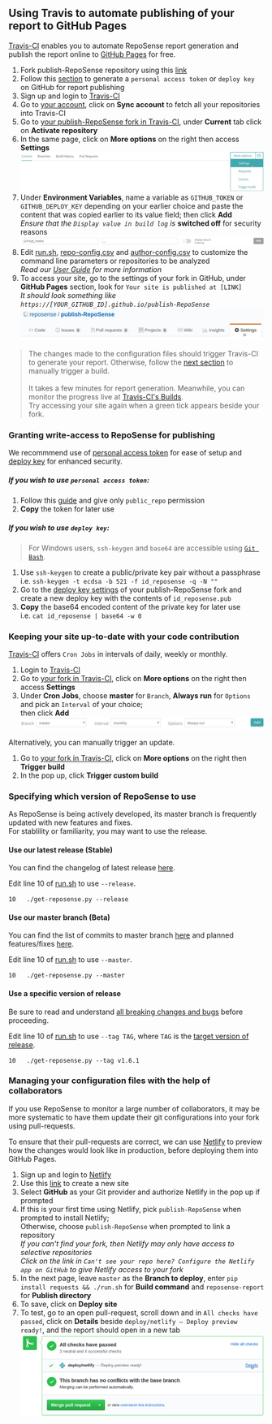 ## Using Travis to automate publishing of your report to GitHub Pages

[Travis-CI](https://travis-ci.org/) enables you to automate RepoSense report generation and publish the report online to [GitHub Pages](https://pages.github.com/) for free.

1. Fork publish-RepoSense repository using this [link](https://github.com/RepoSense/publish-RepoSense/fork)
1. Follow this [section](#granting-write-access-to-reposense-for-publishing) to generate a `personal access token` or `deploy key` on GitHub for report publishing
1. Sign up and login to [Travis-CI](https://travis-ci.org/)
1. Go to [your account](https://travis-ci.org/account/repositories), click on **Sync account** to fetch all your repositories into Travis-CI
1. Go to [your publish-RepoSense fork in Travis-CI](https://travis-ci.org/search/publish-RepoSense/), under **Current** tab click on **Activate repository**
1. In the same page, click on **More options** on the right then access **Settings**
![Travis-CI Dashboard](images/publishingguide-travissetting.jpg "Travis-CI Dashboard")
1. Under **Environment Variables**, name a variable as `GITHUB_TOKEN` or `GITHUB_DEPLOY_KEY` depending on your earlier choice and paste the content that was copied earlier to its value field; then click **Add** <br/>
*Ensure that the `Display value in build log` is* **switched off** for security reasons
![Travis-CI Environment Variable](images/publishingguide-githubtoken.jpg "Travis-CI Environment Variable")
1. Edit [run.sh](../../../../publish-RepoSense/edit/master/run.sh), [repo-config.csv](../../../../publish-RepoSense/edit/master/configs/repo-config.csv) and [author-config.csv](../../../../publish-RepoSense/edit/master/configs/author-config.csv) to customize the command line parameters or repositories to be analyzed <br/>
*Read our [User Guide](UserGuide.md#customizing-the-analysis) for more information*
1. To access your site, go to the settings of your fork in GitHub, under **GitHub Pages** section, look for `Your site is published at [LINK]` <br/>
*It should look something like `https://[YOUR_GITHUB_ID].github.io/publish-RepoSense`* <br/>
![GitHub Setting](images/publishingguide-githubsetting.jpg "GitHub Setting")

> The changes made to the configuration files should trigger Travis-CI to generate your report. Otherwise, follow the [next section](#keeping-your-site-up-to-date-with-your-code-contribution) to manually trigger a build. <br/><br/>
It takes a few minutes for report generation. Meanwhile, you can monitor the progress live at [Travis-CI's Builds](https://travis-ci.org/dashboard/builds). <br/>
Try accessing your site again when a green tick appears beside your fork.

### Granting write-access to RepoSense for publishing
We recommmend use of [personal access token](https://github.blog/2013-05-16-personal-api-tokens/) for ease of setup and [deploy key](https://developer.github.com/v3/guides/managing-deploy-keys/#deploy-keys) for enhanced security.

##### If you wish to use `personal access token`:
1. Follow this [guide](https://help.github.com/articles/creating-a-personal-access-token-for-the-command-line/) and give only `public_repo` permission <br/>
1. **Copy** the token for later use <br/>

##### If you wish to use `deploy key`:
> For Windows users, `ssh-keygen` and `base64` are accessible using [`Git Bash`](https://gitforwindows.org/).

1. Use `ssh-keygen` to create a public/private key pair without a passphrase <br/>
i.e. `ssh-keygen -t ecdsa -b 521 -f id_reposense -q -N ""`
1. Go to the [deploy key settings](../../../../publish-RepoSense/settings/keys) of your publish-RepoSense fork and create a new deploy key with the contents of `id_reposense.pub`
1. **Copy** the base64 encoded content of the private key for later use <br/>
i.e. `cat id_reposense | base64 -w 0`

### Keeping your site up-to-date with your code contribution

[Travis-CI](https://travis-ci.org/) offers `Cron Jobs` in intervals of daily, weekly or monthly.

1. Login to [Travis-CI](https://travis-ci.org/)
1. Go to [your fork in Travis-CI](https://travis-ci.org/search/publish-RepoSense/), click on **More options** on the right then access **Settings**
1. Under **Cron Jobs**, choose **master** for `Branch`, **Always run** for `Options` and pick an `Interval` of your choice; <br/>
then click **Add**
![Travis-CI Cron](images/publishingguide-cronsetting.jpg "Travis-CI Cron")

Alternatively, you can manually trigger an update.

1. Go to [your fork in Travis-CI](https://travis-ci.org/search/publish-RepoSense/), click on **More options** on the right then **Trigger build**
1. In the pop up, click **Trigger custom build**

### Specifying which version of RepoSense to use

As RepoSense is being actively developed, its master branch is frequently updated with new features and fixes. <br/>
For stablility or familiarity, you may want to use the release. <br/>

#### Use our latest release (Stable)

You can find the changelog of latest release [here](https://github.com/reposense/RepoSense/releases/latest).

Edit line 10 of [run.sh](../../../../publish-RepoSense/edit/master/run.sh) to use `--release`. <br />
```
10   ./get-reposense.py --release
```

#### Use our master branch (Beta)

You can find the list of commits to master branch [here](https://github.com/reposense/RepoSense/commits/master) and planned features/fixes [here](https://github.com/reposense/RepoSense/milestones).

Edit line 10 of [run.sh](../../../../publish-RepoSense/edit/master/run.sh) to use `--master`. <br />
```
10   ./get-reposense.py --master
```
#### Use a specific version of release

Be sure to read and understand [all breaking changes and bugs](https://github.com/reposense/RepoSense/releases) before proceeding.

Edit line 10 of [run.sh](../../../../publish-RepoSense/edit/master/run.sh) to use `--tag TAG`, where `TAG` is the [target version of release](https://github.com/reposense/RepoSense/tags). <br />
```
10   ./get-reposense.py --tag v1.6.1
```
### Managing your configuration files with the help of collaborators

If you use RepoSense to monitor a large number of collaborators, it may be more systematic to have them update their git configurations into your fork using pull-requests.

To ensure that their pull-requests are correct, we can use [Netlify](https://www.netlify.com/) to preview how the changes would look like in production, before deploying them into GitHub Pages.

1. Sign up and login to [Netlify](https://www.netlify.com/)
1. Use this [link](https://app.netlify.com/start) to create a new site
1. Select **GitHub** as your Git provider and authorize Netlify in the pop up if prompted
1. If this is your first time using Netlify, pick `publish-RepoSense` when prompted to install Netlify; <br/>
Otherwise, choose `publish-RepoSense` when prompted to link a repository <br/>
*If you can't find your fork, then Netlify may only have access to selective repositories <br/>
Click on the link in `Can't see your repo here? Configure the Netlify app on GitHub` to give Netlify access to your fork*
1. In the next page, leave `master` as the **Branch to deploy**, enter `pip install requests && ./run.sh` for **Build command** and `reposense-report` for **Publish directory**
1. To save, click on **Deploy site**
1. To test, go to an open pull-request, scroll down and in `All checks have passed`, click on **Details** beside `deploy/netlify — Deploy preview ready!`, and the report should open in a new tab
![Netlify Preview](images/publishingguide-netlifypreview.png "Netlify Preview")
